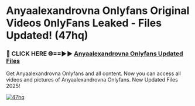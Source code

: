# Anyaalexandrovna Onlyfans Original Videos 0nlyFans Leaked - Files Updated! (47hq)

<h3>🔴 CLICK HERE 🌐==►► <a href="https://tinyurl.com/ehrbuxhb" rel="nofollow">Anyaalexandrovna Onlyfans Updated Files</a></h3>

Get Anyaalexandrovna Onlyfans and all content. Now you can access all videos and pictures of Anyaalexandrovna Onlyfans. New Updated Files 2025!

[![47hq](https://i.imgur.com/lVYEuWS.gif)](https://tinyurl.com/ehrbuxhb)
